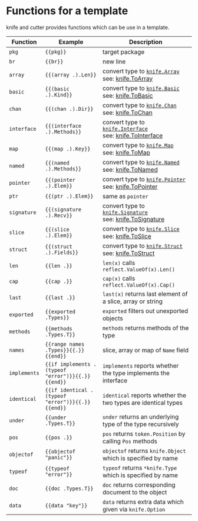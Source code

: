 # Functions for a template

knife and cutter provides functions which can be use in a template.

| Function | Example | Description |
| - | - | - |
| `pkg` | `{{pkg}}` | target package |
| `br` | `{{br}}` | new line |
| `array` | `{{(array .).Len}}` | convert type to [`knife.Array`](https://pkg.go.dev/github.com/gostaticanalysis/knife#Array)<br>see: [knife.ToArray](https://pkg.go.dev/github.com/gostaticanalysis/knife#ToArray) |
| `basic` | `{{(basic .).Kind}}` | convert type to [`knife.Basic`](https://pkg.go.dev/github.com/gostaticanalysis/knife#Basic)<br>see: [knife.ToBasic](https://pkg.go.dev/github.com/gostaticanalysis/knife#ToBasic) |
| `chan` | `{{(chan .).Dir}}` | convert type to [`knife.Chan`](https://pkg.go.dev/github.com/gostaticanalysis/knife#Chan)<br>see: [knife.ToChan](https://pkg.go.dev/github.com/gostaticanalysis/knife#ToChan) |
| `interface` | `{{(interface .).Methods}}` | convert type to [`knife.Interface`](https://pkg.go.dev/github.com/gostaticanalysis/knife#Interface)<br>see: [knife.ToInterface](https://pkg.go.dev/github.com/gostaticanalysis/knife#ToInterface) |
| `map` | `{{(map .).Key}}` | convert type to [`knife.Map`](https://pkg.go.dev/github.com/gostaticanalysis/knife#Map)<br>see: [knife.ToMap](https://pkg.go.dev/github.com/gostaticanalysis/knife#ToMap) |
| `named` | `{{(named .).Methods}}` | convert type to [`knife.Named`](https://pkg.go.dev/github.com/gostaticanalysis/knife#Named)<br>see: [knife.ToNamed](https://pkg.go.dev/github.com/gostaticanalysis/knife#ToNamed) |
| `pointer` | `{{(pointer .).Elem}}` | convert type to [`knife.Pointer`](https://pkg.go.dev/github.com/gostaticanalysis/knife#Pointer)<br>see: [knife.ToPointer](https://pkg.go.dev/github.com/gostaticanalysis/knife#ToPointer) |
| `ptr` | `{{(ptr .).Elem}}` | same as `pointer` |
| `signature` | `{{(signature .).Recv}}` | convert type to [`knife.Signature`](https://pkg.go.dev/github.com/gostaticanalysis/knife#Signature)<br>see: [knife.ToSignature](https://pkg.go.dev/github.com/gostaticanalysis/knife#ToSignature) |
| `slice` | `{{(slice .).Elem}}` | convert type to [`knife.Slice`](https://pkg.go.dev/github.com/gostaticanalysis/knife#Slice)<br>see: [knife.ToSlice](https://pkg.go.dev/github.com/gostaticanalysis/knife#ToSlice) |
| `struct` | `{{(struct .).Fields}}` | convert type to [`knife.Struct`](https://pkg.go.dev/github.com/gostaticanalysis/knife#Struct)<br>see: [knife.ToStruct](https://pkg.go.dev/github.com/gostaticanalysis/knife#ToStruct) |
| `len` | `{{len .}}` | `len(x)` calls `reflect.ValueOf(x).Len()` |
| `cap` | `{{cap .}}` | `cap(x)` calls `reflect.ValueOf(x).Cap()` |
| `last` | `{{last .}}` | `last(x)` returns last element of a slice, array or string |
| `exported` | `{{exported .Types}}` | `exported` filters out unexported objects |
| `methods` | `{{methods .Types.T}}` | `methods` returns methods of the type |
| `names` | `{{range names .Types}}{{.}}{{end}}` | slice, array or map of `Name` field |
| `implements` | `{{if implements . (typeof "error")}}{{.}}{{end}}` | `implements` reports whether the type implements the interface |
| `identical` | `{{if identical . (typeof "error")}}{{.}}{{end}}` | `identical` reports whether the two types are identical types |
| `under` | `{{under .Types.T}}` | `under` returns an underlying type of the type recursively |
| `pos` | `{{pos .}}` | `pos` returns `token.Position` by calling `Pos` methods |
| `objectof` | `{{objectof "panic"}}` | `objectof` returns `knife.Object` which is specified by name |
| `typeof` | `{{typeof "error"}}` | `typeof` returns `*knife.Type` which is specified by name |
| `doc` | `{{doc .Types.T}}` | `doc` returns corresponding document to the object |
| `data` | `{{data "key"}}` | `data` returns extra data which given via `knife.Option` |
